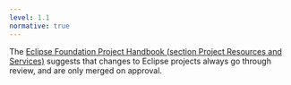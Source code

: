 ```yaml
---
level: 1.1
normative: true
---
```


The [Eclipse Foundation Project Handbook (section Project Resources and Services)](https://www.eclipse.org/projects/handbook/#project-resources-and-services) suggests that changes to Eclipse projects always go through review, and are only merged on approval.
